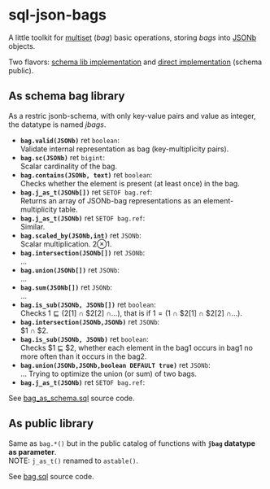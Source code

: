 # sql-json-bags

A little toolkit for [multiset](https://en.wikipedia.org/wiki/Multiset) (*bag*) basic operations, storing *bags* into [JSONb](https://www.postgresql.org/docs/current/static/functions-json.html) objects.

Two flavors: [schema lib implementation](bag_as_schema.sql) and [direct implementation](bag.sql) (schema public).

## As schema bag library
As a restric jsonb-schema, with only key-value pairs and value as integer, the datatype is named *jbags*.

* **`bag.valid(JSONb)`** ret `boolean`:<br/>Validate internal representation as bag (key-multiplicity pairs).
* **`bag.sc(JSONb)`** ret `bigint`:<br/>Scalar cardinality of the bag.
* **`bag.contains(JSONb, text)`** ret  `boolean`:<br/>Checks whether the element is present (at least once) in the bag.
* **`bag.j_as_t(JSONb[])`** ret  `SETOF bag.ref`:<br/>Returns an array of JSONb-bag representations as an element-multiplicity table.
* **`bag.j_as_t(JSONb)`** ret  `SETOF bag.ref`:<br/>Similar.
* **`bag.scaled_by(JSONb,int)`** ret  `JSONb`:<br/> Scalar multiplication.  $2⊗$1.
* **`bag.intersection(JSONb[])`** ret  `JSONb`:<br/>...
* **`bag.union(JSONb[])`** ret  `JSONb`:<br/>...
* **`bag.sum(JSONb[])`** ret  `JSONb`:<br/>...
* **`bag.is_sub(JSONb, JSONb[])`** ret  `boolean`:<br/>Checks $1 ⊑ ($2[1] ∩ $2[2] ∩...), that is if $1=($1 ∩ $2[1] ∩ $2[2] ∩...).
* **`bag.intersection(JSONb,JSONb)`** ret  `JSONb`:<br/>$1 ∩ $2.
* **`bag.is_sub(JSONb, JSONb)`** ret  `boolean`:<br/> Checks $1 ⊑ $2, whether each element in the bag1 occurs in bag1 no more often than it occurs in the bag2.
* **`bag.union(JSONb,JSONb,boolean DEFAULT true)`** ret  `JSONb`:<br/>... Trying to optimize the union (or sum) of two bags.
* **`bag.j_as_t(JSONb)`** ret  `SETOF bag.ref`:<br/>

See [bag_as_schema.sql](bag_as_schema.sql) source code.

## As public library

Same as `bag.*()` but in the public catalog of functions with **`jbag` datatype as parameter**.<br/>NOTE: `j_as_t()` renamed to `astable()`.

See [bag.sql](bag.sql) source code.
